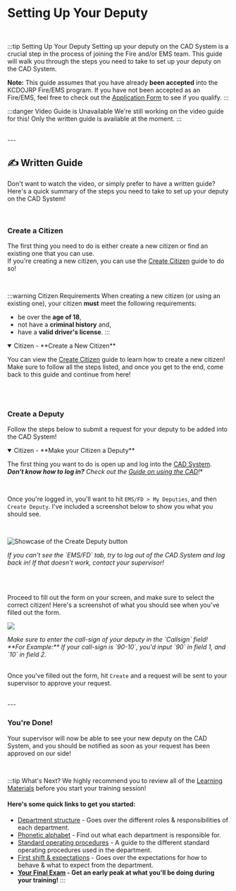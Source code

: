 # Setting Up Your Deputy

<br/>

:::tip Setting Up Your Deputy
Setting up your deputy on the CAD System is a crucial step in the process of joining the Fire and/or EMS team. This guide will walk you through the steps you need to take to set up your deputy on the CAD System.

**Note:** This guide assumes that you have already __been accepted__ into the KCDOJRP Fire/EMS program. If you have not been accepted as an Fire/EMS, feel free to check out the [Application Form](/docs/fire-ems/apply) to see if you qualify.
:::

:::danger Video Guide is Unavailable
We're still working on the video guide for this! Only the written guide is available at the moment.
:::

<br/>
---
<br/>

<!-- <details open>
  <summary>Check out the Video Guide!</summary>

    This is an awesome video that shows you how you can set up your deputy on the CAD System! You will need to have this set up before we can proceed with your [Fire/EMS Exam](/docs/fire-ems/learning/fto-guide)!

    <br/>

    #### ❤️ Thank You!
    Massive thanks to [Ace](https://www.youtube.com/@AceJoker303) for creating this video and allowing us to use it in the documentation!

    <br/>

    <iframe width="100%" height="600"
        src="https://www.youtube.com/embed/NcFXHMuZyhQ?si=UvaaQGdGt4DKoelp"
        frameborder="0"
        referrerpolicy="strict-origin-when-cross-origin"
        allowfullscreen="true">
    </iframe>

    <div class="text--center">
        <i>Is the video above not playing? Make sure your ad blocker is disabled, and try again!</i>
    </div>
</details>

<br/>
---
<br/> -->

## ✍️ Written Guide

Don't want to watch the video, or simply prefer to have a written guide? Here's a quick summary of the steps you need to take to set up your deputy on the CAD System!

<br/>

### Create a Citizen

The first thing you need to do is either create a new citizen or find an existing one that you can use.<br/>
If you're creating a new citizen, you can use the [Create Citizen](/docs/your-characters/creating) guide to do so!

<br/>

:::warning Citizen Requirements
When creating a new citizen (or using an existing one), your citizen **must** meet the following requirements:
  - be over the **age of 18**,
  - not have a **criminal history** and,
  - have a **valid driver's license**.
:::

<details open>
  <summary>Citizen - **Create a New Citizen**</summary>

  You can view the [Create Citizen](/docs/your-characters/creating) guide to learn how to create a new citizen! Make sure to follow all the steps listed, and once you get to the end, come back to this guide and continue from here!
</details>

<br/>

<br/>

### Create a Deputy

Follow the steps below to submit a request for your deputy to be added into the CAD System!

<details open>
  <summary>Citizen - **Make your Citizen a Deputy**</summary>

  The first thing you want to do is open up and log into the [CAD System](https://cad.kcdojrp.com/).<br/>
  ***Don't know how to log in?** Check out the [Guide on using the CAD](/docs/the-cad/the-cad)!**

  <br/>

  Once you're logged in, you'll want to hit `EMS/FD > My Deputies`, and then `Create Deputy`. I've included a screenshot below to show you what you should see.

  <br/>

  ![Showcase of the Create Deputy button](/imgs/find-create-deputy.png)

  <div class="text--center">
    <i>If you can't see the `EMS/FD` tab, try to log out of the CAD System and log back in! If that doesn't work, contact your supervisor!</i>
  </div>

  <br/><br/>

  Proceed to fill out the form on your screen, and make sure to select the correct citizen! Here's a screenshot of what you should see when you've filled out the form.

  <img src="/imgs/create-deputy-example.png"></img>

  <div class="text--center">
    <i>Make sure to enter the call-sign of your deputy in the `Callsign` field!<br/></i>
    <i>**For Example:** If your call-sign is `90-10`, you'd input `90` in field 1, and `10` in field 2.</i> 
  </div>

  <br/>

  Once you've filled out the form, hit `Create` and a request will be sent to your supervisor to approve your request.
</details>

<br/>
---
<br/>

### You're Done!

Your supervisor will now be able to see your new deputy on the CAD System, and you should be notified as soon as your request has been approved on our side!

<br/>

:::tip What's Next?
We highly recommend you to review all of the [Learning Materials](/docs/category/learning-fire--ems) before you start your training session!

#### Here's some quick links to get you started:
  - [Department structure](/docs/fire-ems/learning/structure) - Goes over the different roles & responsibilities of each department.
  - [Phonetic alphabet](/docs/fire-ems/learning/responsibilities) - Find out what each department is responsible for.
  - [Standard operating procedures](/docs/fire-ems/learning/sop) - A guide to the different standard operating procedures used in the department.
  - [First shift & expectations](/docs/fire-ems/learning/first-shift) - Goes over the expectations for how to behave & what to expect from the department.
  - **[Your Final Exam](/docs/fire-ems/learning/fto-guide) - Get an early peak at what you'll be doing during your training!**
:::
